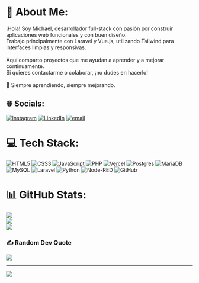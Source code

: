 # 💫 About Me:
¡Hola! Soy Michael, desarrollador full-stack con pasión por construir aplicaciones web funcionales y con buen diseño.  <br>Trabajo principalmente con Laravel y Vue.js, utilizando Tailwind para interfaces limpias y responsivas.<br><br>Aquí comparto proyectos que me ayudan a aprender y a mejorar continuamente.  <br>Si quieres contactarme o colaborar, ¡no dudes en hacerlo!<br><br>🚀 Siempre aprendiendo, siempre mejorando.<br>


## 🌐 Socials:
[![Instagram](https://img.shields.io/badge/Instagram-%23E4405F.svg?logo=Instagram&logoColor=white)](https://instagram.com/michael172012) [![LinkedIn](https://img.shields.io/badge/LinkedIn-%230077B5.svg?logo=linkedin&logoColor=white)](https://linkedin.com/in/michael-javier-palacios-pincay) [![email](https://img.shields.io/badge/Email-D14836?logo=gmail&logoColor=white)](mailto:michael17201p@gmail.com) 

# 💻 Tech Stack:
![HTML5](https://img.shields.io/badge/html5-%23E34F26.svg?style=for-the-badge&logo=html5&logoColor=white) ![CSS3](https://img.shields.io/badge/css3-%231572B6.svg?style=for-the-badge&logo=css3&logoColor=white) ![JavaScript](https://img.shields.io/badge/javascript-%23323330.svg?style=for-the-badge&logo=javascript&logoColor=%23F7DF1E) ![PHP](https://img.shields.io/badge/php-%23777BB4.svg?style=for-the-badge&logo=php&logoColor=white) ![Vercel](https://img.shields.io/badge/vercel-%23000000.svg?style=for-the-badge&logo=vercel&logoColor=white) ![Postgres](https://img.shields.io/badge/postgres-%23316192.svg?style=for-the-badge&logo=postgresql&logoColor=white) ![MariaDB](https://img.shields.io/badge/MariaDB-003545?style=for-the-badge&logo=mariadb&logoColor=white) ![MySQL](https://img.shields.io/badge/mysql-4479A1.svg?style=for-the-badge&logo=mysql&logoColor=white) ![Laravel](https://img.shields.io/badge/laravel-%23FF2D20.svg?style=for-the-badge&logo=laravel&logoColor=white) ![Python](https://img.shields.io/badge/python-3670A0?style=for-the-badge&logo=python&logoColor=ffdd54) ![Node-RED](https://img.shields.io/badge/Node--RED-%238F0000.svg?style=for-the-badge&logo=node-red&logoColor=white) ![GitHub](https://img.shields.io/badge/github-%23121011.svg?style=for-the-badge&logo=github&logoColor=white)
# 📊 GitHub Stats:
![](https://github-readme-stats.vercel.app/api?username=MichaelPp2020&theme=dark&hide_border=false&include_all_commits=true&count_private=true)<br/>
![](https://nirzak-streak-stats.vercel.app/?user=MichaelPp2020&theme=dark&hide_border=false)<br/>
![](https://github-readme-stats.vercel.app/api/top-langs/?username=MichaelPp2020&theme=dark&hide_border=false&include_all_commits=true&count_private=true&layout=compact)

### ✍️ Random Dev Quote
![](https://quotes-github-readme.vercel.app/api?type=horizontal&theme=radical)

---
[![](https://visitcount.itsvg.in/api?id=MichaelPp2020&icon=0&color=0)](https://visitcount.itsvg.in)

<!-- Proudly created with GPRM ( https://gprm.itsvg.in ) -->
